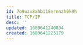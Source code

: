 ```yaml
---
id: 7o9uzv8xhb118ernnzh0k9h
title: TCP/IP
desc: ''
updated: 1689641240834
created: 1689641225179
---
```

